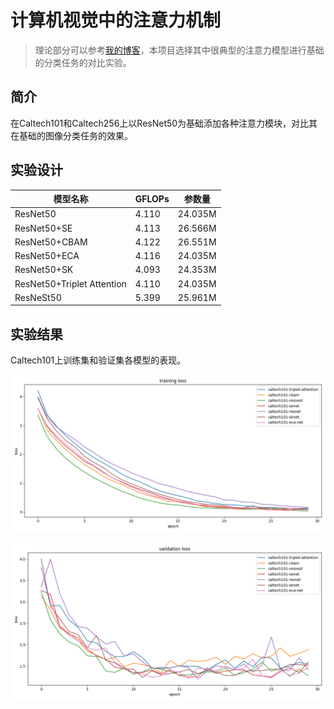 # 计算机视觉中的注意力机制

> 理论部分可以参考[我的博客](https://zhouchen.blog.csdn.net/article/details/111302952)，本项目选择其中很典型的注意力模型进行基础的分类任务的对比实验。

## 简介

在Caltech101和Caltech256上以ResNet50为基础添加各种注意力模块，对比其在基础的图像分类任务的效果。

## 实验设计

|     模型名称                      |     GFLOPs    |     参数量     |
|-----------------------------------|---------------|----------------|
|     ResNet50                      |     4.110     |     24.035M    |
|     ResNet50+SE                   |     4.113     |     26.566M    |
|     ResNet50+CBAM                 |     4.122     |     26.551M    |
|     ResNet50+ECA                  |     4.116     |     24.035M    |
|     ResNet50+SK                   |     4.093     |     24.353M    |
|     ResNet50+Triplet Attention    |     4.110     |     24.035M    |
|     ResNeSt50                     |     5.399     |     25.961M    |

## 实验结果

Caltech101上训练集和验证集各模型的表现。

![](./assets/train_log.png)

![](./assets/valid_log.png)